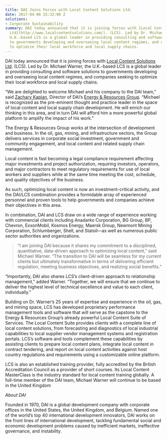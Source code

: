 ```yaml
---
title: DAI Joins Forces with Local Content Solutions Ltd.
date: 2017-04-06 15:32:00 Z
solutions:
- Corporate Sustainability
summary: DAI today announced that it is joining forces with [Local Content Solutions
  Ltd](http://www.localcontentsolutions.com/). (LCS). Led by Dr. Michael Warner, the
  U.K.-based LCS is a global leader in providing consulting and software solutions
  to governments developing and overseeing local content regimes, and companies seeking
  to optimize their local workforce and local supply chains.
---
```


DAI today announced that it is joining forces with [Local Content Solutions Ltd](http://www.localcontentsolutions.com/). (LCS). Led by Dr. Michael Warner, the U.K.-based LCS is a global leader in providing consulting and software solutions to governments developing and overseeing local content regimes, and companies seeking to optimize their local workforce and local supply chains.

<!--more-->

“We are delighted to welcome Michael and his company to the DAI team,” said [Zachary Kaplan](https://www.dai.com/who-we-are/our-team/zachary-kaplan), Director of DAI’s [Energy & Resources Group](https://www.dai.com/our-work/solutions/corporate-sustainability). “Michael is recognized as the pre-eminent thought and practice leader in the space of local content and local supply chain development. He will enrich our thinking in this area, and in turn DAI will afford him a more powerful global platform to amplify the impact of his work.”

The Energy & Resources Group works at the intersection of development and business. In the oil, gas, mining, and infrastructure sectors, the Group delivers services in corporate social investment, government and community engagement, and local content and related supply chain management.

Local content is fast becoming a legal compliance requirement affecting major investments and project authorization, requiring investors, operators, and major contractors to meet regulatory requirements for use of local workers and suppliers while at the same time meeting the cost, schedule, and quality objectives of the business.

As such, optimizing local content is now an investment-critical activity, and the DAI/LCS combination provides a formidable array of experienced personnel and proven tools to help governments and companies achieve their objectives in this area.

In combination, DAI and LCS draw on a wide range of experience working with commercial clients including Anadarko Corporation, BG Group, BP, Chevron, ExxonMobil, Kosmos Energy, Maersk Group, Newmont Mining Corporation, Schlumberger, Shell, and Statoil—as well as numerous public sector authorities and organizations.

> “I am joining DAI because it shares my commitment to a disciplined, quantitative, data-driven approach to optimizing local content,” said Michael Warner. “The transition to DAI will be seamless for my current clients but ultimately transformative in terms of delivering efficient regulation, meeting business objectives, and realizing social benefits.”

“Importantly, DAI also shares LCS’s client-driven approach to relationship management,” added Warner. “Together, we will ensure that we continue to deliver the highest level of technical excellence and value to each client, individually.”

Building on Dr. Warner’s 25 years of expertise and experience in the oil, gas, and mining space, LCS has developed proprietary performance management tools and software that will serve as the capstone to the Energy & Resources Group’s already powerful Local Content Suite of Services. The Local Content Suite provides clients with a complete line of local content solutions, from forecasting and diagnostics of local industrial capabilities to local supplier vendor management systems and registration portals. LCS’s software and tools complement these capabilities by assisting clients to prepare local content plans, integrate local content in contract tendering, and report on local content activities against host country regulations and requirements using a customizable online platform. 

LCS is also an established training provider, fully accredited by the British Accreditation Council as a provider of short courses. Its Local Content MasterClass is the industry standard for local content training globally. 
A full-time member of the DAI team, Michael Warner will continue to be based in the United Kingdom

<aside>
<p><em>About DAI</em>
<p>Founded in 1970, DAI is a global development company with corporate offices in the United States, the United Kingdom, and Belgium. Named one of the world’s top 40 international development innovators, DAI works on the front lines of international development, tackling fundamental social and economic development problems caused by inefficient markets, ineffective governance, and instability.</p></aside>